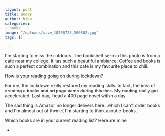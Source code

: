 ```yaml
---
layout: post
title: Books
author: hiba
categories:
- books
image: "/uploads/save_20200725_200502.jpg"
tags: []

---
```

I'm starting to miss the outdoors. The bookshelf seen in this photo is from a cafe near my college. It has such a beautiful ambiance. Coffee and books is such a perfect combination and this cafe is my favourite place to chill. 

How is your reading going on during lockdown?

For me, the lockdown really restored my reading skills. In fact, the idea of creating a books and art page came during this time. My reading really got accelerated. Last day, I read a 400 page novel within a day.  

The sad thing is Amazon no longer delivers here...which I can't order books and I'm almost out of them :(   I'm starting to think about e-books. 

Which books are in your current reading list? Here are mine

* 

 

 